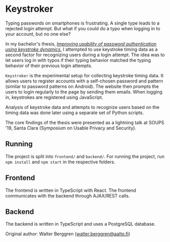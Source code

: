 # Keystroker
Typing passwords on smartphones is frustrating. A single type leads to a rejected login attempt. But what if you could do a typo when logging in to your account, but no one else?

In my bachelor's thesis, [*Improving usability of password authentication using keystroke dynamics*](https://www.dropbox.com/s/urdxhyhelewko4w/Improving%20usability%20of%20password%20authentication%20using%20keystroke%20dynamics%200004%20PDFA.pdf?dl=0), I attempted to use keystroke timing data as a second factor for recognizing users during a login attempt. The idea was to let users log in with typos if their typing behavior matched the typing behavior of their previous login attempts.

`Keystroker` is the experimental setup for collecting keystroke timing data. It allows users to register accounts with a self-chosen password and pattern (similar to password patterns on Android). The website then prompts the users to login regularly to the page by sending them emails. When logging in, keystrokes are registered using JavaScript.

Analysis of keystroke data and attempts to recognize users based on the timing data was done later using a separate set of Python scripts.

The core findings of the thesis were presented as a lightning talk at SOUPS '19, Santa Clara (Symposium on Usable Privacy and Security).

## Running
The project is split into `frontend/` and `backend/`. For running the project, run `npm install` and `npm start` in the respective folders.

## Frontend
The frontend is written in TypeScript with React. The frontend communicates with the backend through AJAX/REST calls.

## Backend
The backend is written in TypeScript and uses a PostgreSQL database.

Original author: Walter Berggren (walter.berggren@aalto.fi)
